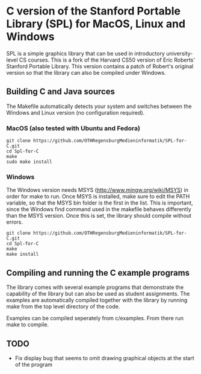 # C version of the Stanford Portable Library (SPL) for MacOS, Linux and Windows

SPL is a simple graphics library that can be used in introductory university-level CS courses.
This is a fork of the Harvard CS50 version of Eric Roberts' Stanford Portable Library. This version contains a patch of Robert's original version so that the library can also be compiled under Windows.

## Building C and Java sources
The Makefile automatically detects your system and switches between the Windows and Linux version (no configuration required).

### MacOS (also tested with Ubuntu and Fedora)

    git clone https://github.com/OTHRegensburgMedieninformatik/SPL-for-C.git
    cd Spl-for-C
    make
    sudo make install

### Windows

The Windows version needs MSYS (http://www.mingw.org/wiki/MSYS) in order for make to run. Once MSYS is installed, make sure to edit the PATH variable, so that the MSYS bin folder is the first in the list. This is important, since the Windows find command used in the makefile behaves differently than the MSYS version. Once this is set, the library should compile without errors.
    
    git clone https://github.com/OTHRegensburgMedieninformatik/SPL-for-C.git
    cd Spl-for-C
    make
    make install

## Compiling and running the C example programs
The library comes with several example programs that demonstrate the capability of the library but can also be used as student assignments. The examples are automatically compiled together with the library by running make from the top level directory of the code.

Examples can be compiled seperately from c/examples.
From there run make to compile.

## TODO

* Fix display bug that seems to omit drawing graphical objects at the start of the program

